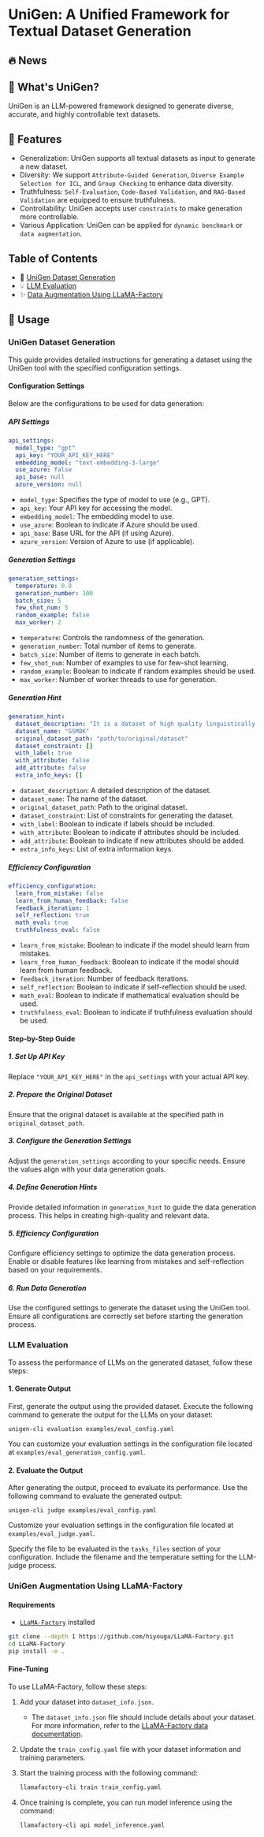 
# UniGen: A Unified Framework for Textual Dataset Generation

## :fire: News

## :gem: What's UniGen?

UniGen is an LLM-powered framework designed to generate diverse, accurate, and highly controllable text datasets.

## :dart: Features

- Generalization: UniGen supports all textual datasets as input to generate a new dataset.
- Diversity: We support `Attribute-Guided Generation`, `Diverse Example Selection for ICL`, and `Group Checking` to enhance data diversity.
- Truthfulness: `Self-Evaluation`, `Code-Based Validation`, and `RAG-Based Validation` are equipped to ensure truthfulness.
- Controllability: UniGen accepts user `constraints` to make generation more controllable.
- Various Application: UniGen can be applied for `dynamic benchmark` or `data augmentation`.

## Table of Contents
- 📑 [UniGen Dataset Generation](#unigen-dataset-generation)
- 💡 [LLM Evaluation](#llm-evaluation)
- ✨ [Data Augmentation Using LLaMA-Factory](#data-augmentation-using-llama-factory)

## :closed_book: Usage

### UniGen Dataset Generation
This guide provides detailed instructions for generating a dataset using the UniGen tool with the specified configuration settings.

#### Configuration Settings

Below are the configurations to be used for data generation:

##### API Settings

```yaml
api_settings:
  model_type: "gpt"
  api_key: "YOUR_API_KEY_HERE"
  embedding_model: "text-embedding-3-large"
  use_azure: false
  api_base: null
  azure_version: null
```

- `model_type`: Specifies the type of model to use (e.g., GPT).
- `api_key`: Your API key for accessing the model.
- `embedding_model`: The embedding model to use.
- `use_azure`: Boolean to indicate if Azure should be used.
- `api_base`: Base URL for the API (if using Azure).
- `azure_version`: Version of Azure to use (if applicable).

##### Generation Settings

```yaml
generation_settings:
  temperature: 0.8
  generation_number: 100
  batch_size: 5
  few_shot_num: 5
  random_example: false
  max_worker: 2
```

- `temperature`: Controls the randomness of the generation.
- `generation_number`: Total number of items to generate.
- `batch_size`: Number of items to generate in each batch.
- `few_shot_num`: Number of examples to use for few-shot learning.
- `random_example`: Boolean to indicate if random examples should be used.
- `max_worker`: Number of worker threads to use for generation.

##### Generation Hint

```yaml
generation_hint:
  dataset_description: "It is a dataset of high quality linguistically diverse grade school math word problems created by human problem writers. These problems take between 2 and 8 steps to solve, and solutions primarily involve performing a sequence of elementary calculations using basic arithmetic operations (+ − ×÷) to reach the final answer. A bright middle school student should be able to solve every problem. It can be used for multi-step mathematical reasoning. Each problem should only have one question and one correct answer."
  dataset_name: "GSM8K"
  original_dataset_path: "path/to/original/dataset"
  dataset_constraint: []
  with_label: true
  with_attribute: false
  add_attribute: false
  extra_info_keys: []
```

- `dataset_description`: A detailed description of the dataset.
- `dataset_name`: The name of the dataset.
- `original_dataset_path`: Path to the original dataset.
- `dataset_constraint`: List of constraints for generating the dataset.
- `with_label`: Boolean to indicate if labels should be included.
- `with_attribute`: Boolean to indicate if attributes should be included.
- `add_attribute`: Boolean to indicate if new attributes should be added.
- `extra_info_keys`: List of extra information keys.

##### Efficiency Configuration

```yaml
efficiency_configuration:
  learn_from_mistake: false
  learn_from_human_feedback: false
  feedback_iteration: 1
  self_reflection: true
  math_eval: true
  truthfulness_eval: false
```

- `learn_from_mistake`: Boolean to indicate if the model should learn from mistakes.
- `learn_from_human_feedback`: Boolean to indicate if the model should learn from human feedback.
- `feedback_iteration`: Number of feedback iterations.
- `self_reflection`: Boolean to indicate if self-reflection should be used.
- `math_eval`: Boolean to indicate if mathematical evaluation should be used.
- `truthfulness_eval`: Boolean to indicate if truthfulness evaluation should be used.

#### Step-by-Step Guide

##### 1. Set Up API Key

Replace `"YOUR_API_KEY_HERE"` in the `api_settings` with your actual API key.

##### 2. Prepare the Original Dataset

Ensure that the original dataset is available at the specified path in `original_dataset_path`.

##### 3. Configure the Generation Settings

Adjust the `generation_settings` according to your specific needs. Ensure the values align with your data generation goals.

##### 4. Define Generation Hints

Provide detailed information in `generation_hint` to guide the data generation process. This helps in creating high-quality and relevant data.

##### 5. Efficiency Configuration

Configure efficiency settings to optimize the data generation process. Enable or disable features like learning from mistakes and self-reflection based on your requirements.

##### 6. Run Data Generation

Use the configured settings to generate the dataset using the UniGen tool. Ensure all configurations are correctly set before starting the generation process.


### LLM Evaluation

To assess the performance of LLMs on the generated dataset, follow these steps:

#### 1. Generate Output

First, generate the output using the provided dataset. Execute the following command to generate the output for the LLMs on your dataset:

```shell
unigen-cli evaluation examples/eval_config.yaml
```

You can customize your evaluation settings in the configuration file located at `examples/eval_generation_config.yaml`.

#### 2. Evaluate the Output

After generating the output, proceed to evaluate its performance. Use the following command to evaluate the generated output:

```shell
unigen-cli judge examples/eval_config.yaml
```

Customize your evaluation settings in the configuration file located at `examples/eval_judge.yaml`.

Specify the file to be evaluated in the `tasks_files` section of your configuration. Include the filename and the temperature setting for the LLM-judge process.

### UniGen Augmentation Using LLaMA-Factory

#### Requirements

- [`LLaMA-Factory`](https://github.com/hiyouga/LLaMA-Factory) installed

```bash
git clone --depth 1 https://github.com/hiyouga/LLaMA-Factory.git
cd LLaMA-Factory
pip install -e .
```

#### Fine-Tuning 
To use LLaMA-Factory, follow these steps:

1. Add your dataset into `dataset_info.json`.

   - The `dataset_info.json` file should include details about your dataset. For more information, refer to the [LLaMA-Factory data documentation](https://github.com/hiyouga/LLaMA-Factory/tree/main/data).

2. Update the `train_config.yaml` file with your dataset information and training parameters.

3. Start the training process with the following command:

   ```bash
   llamafactory-cli train train_config.yaml
   ```

4. Once training is complete, you can run model inference using the command:

   ```bash
   llamafactory-cli api model_inference.yaml
   ```
